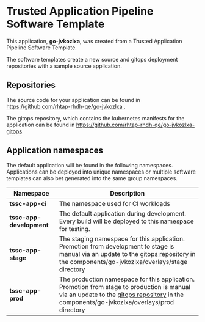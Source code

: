 # Trusted Application Pipeline Software Template

This application, **go-jvkozlxa**, was created from a Trusted Application Pipeline Software Template.

The software templates create a new source and gitops deployment repositories with a sample source application. 

## Repositories

The source code for your application can be found in [https://github.com/rhtap-rhdh-qe/go-jvkozlxa ](https://github.com/rhtap-rhdh-qe/go-jvkozlxa ).
 
The gitops repository, which contains the kubernetes manifests for the application can be found in 
[https://github.com/rhtap-rhdh-qe/go-jvkozlxa-gitops ](https://github.com/rhtap-rhdh-qe/go-jvkozlxa-gitops ) 

## Application namespaces 

The default application will be found in the following namespaces. Applications can be deployed into unique namespaces or multiple software templates can also bet generated into the same group namespaces.  

|  Namespace   |  Description   |  
| -------- | -------- |
| **tssc-app-ci** | The namespace used for CI workloads |
| **tssc-app-development** | The default application during development. Every build will be deployed to this namespace for testing. |
| **tssc-app-stage** | The staging namespace for this application. Promotion from development to stage is manual via an update to the [gitops repository](https://github.com/rhtap-rhdh-qe/go-jvkozlxa-gitops ) in the components/go-jvkozlxa/overlays/stage directory |
| **tssc-app-prod** | The production namespace for this application. Promotion from stage to production is manual via an update to the [gitops repository](https://github.com/rhtap-rhdh-qe/go-jvkozlxa-gitops ) in the components/go-jvkozlxa/overlays/prod directory |